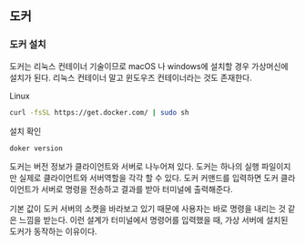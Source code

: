 ## 도커

### 도커 설치

도커는 리눅스 컨테이너 기술이므로 macOS 나 windows에 설치할 경우 가상머신에 설치가 된다. 리눅스 컨테이너 말고 윈도우즈 컨테이너라는 것도 존재한다.

Linux

```bash
curl -fsSL https://get.docker.com/ | sudo sh
```

설치 확인

```
doker version
```

도커는 버전 정보가 클라이언트와 서버로 나누어져 있다. 도커는 하나의 실행 파일이지만 실제로 클라이언트와 서버역할을 각각 할 수 있다. 도커 커맨드를 입력하면 도커 클라이언트가 서버로 명령을 전송하고 결과를 받아 터미널에 출력해준다.

기본 값이 도커 서버의 소켓을 바라보고 있기 때문에 사용자는 바로 명령을 내리는 것 같은 느낌을 받는다.
이런 설계가 터미널에서 명령어를 입력했을 때, 가상 서버에 설치된 도커가 동작하는 이유이다.


